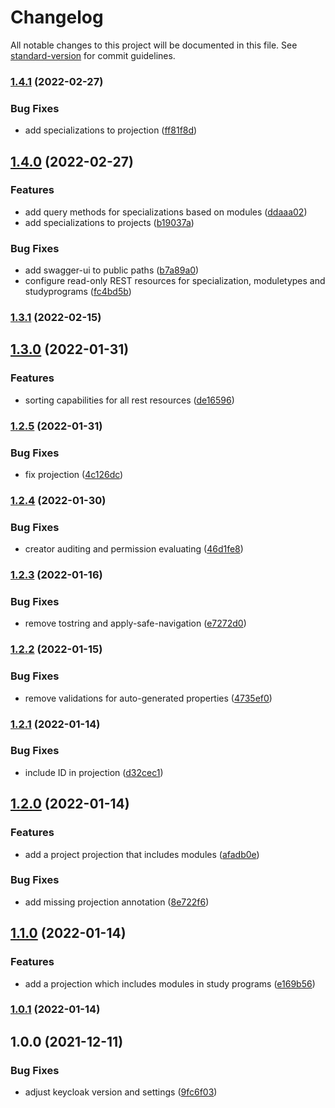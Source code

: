 # Changelog

All notable changes to this project will be documented in this file. See [standard-version](https://github.com/conventional-changelog/standard-version) for commit guidelines.

### [1.4.1](https://github.com/innovation-hub-bergisches-rheinland/prox-project-service/compare/v1.4.0...v1.4.1) (2022-02-27)


### Bug Fixes

* add specializations to projection ([ff81f8d](https://github.com/innovation-hub-bergisches-rheinland/prox-project-service/commit/ff81f8d150521af668e27fa5007c3f2f3d5bb147))

## [1.4.0](https://github.com/innovation-hub-bergisches-rheinland/prox-project-service/compare/v1.3.1...v1.4.0) (2022-02-27)


### Features

* add query methods for specializations based on modules ([ddaaa02](https://github.com/innovation-hub-bergisches-rheinland/prox-project-service/commit/ddaaa02a3a7131f7c4cc11938fdd9b0877f47734))
* add specializations to projects ([b19037a](https://github.com/innovation-hub-bergisches-rheinland/prox-project-service/commit/b19037ac2e696e5f8bee0494510c63c60bfd69e5))


### Bug Fixes

* add swagger-ui to public paths ([b7a89a0](https://github.com/innovation-hub-bergisches-rheinland/prox-project-service/commit/b7a89a0bada94eec41f083f08a8a8452a054d935))
* configure read-only REST resources for specialization, moduletypes and studyprograms ([fc4bd5b](https://github.com/innovation-hub-bergisches-rheinland/prox-project-service/commit/fc4bd5b3150c19cec38963a3aeed366ea0168edf))

### [1.3.1](https://github.com/innovation-hub-bergisches-rheinland/prox-project-service/compare/v1.3.0...v1.3.1) (2022-02-15)

## [1.3.0](https://github.com/innovation-hub-bergisches-rheinland/prox-project-service/compare/v1.2.5...v1.3.0) (2022-01-31)


### Features

* sorting capabilities for all rest resources ([de16596](https://github.com/innovation-hub-bergisches-rheinland/prox-project-service/commit/de165964d5fa75dfd93377b69514d11fba977aed))

### [1.2.5](https://github.com/innovation-hub-bergisches-rheinland/prox-project-service/compare/v1.2.4...v1.2.5) (2022-01-31)


### Bug Fixes

* fix projection ([4c126dc](https://github.com/innovation-hub-bergisches-rheinland/prox-project-service/commit/4c126dcbc3d8f77d1c2494ee5279c61e63719683))

### [1.2.4](https://github.com/innovation-hub-bergisches-rheinland/prox-project-service/compare/v1.2.3...v1.2.4) (2022-01-30)


### Bug Fixes

* creator auditing and permission evaluating ([46d1fe8](https://github.com/innovation-hub-bergisches-rheinland/prox-project-service/commit/46d1fe85a1da0fa207ec2ef3655ce483c560ed45))

### [1.2.3](https://github.com/innovation-hub-bergisches-rheinland/prox-project-service/compare/v1.2.2...v1.2.3) (2022-01-16)


### Bug Fixes

* remove tostring and apply-safe-navigation ([e7272d0](https://github.com/innovation-hub-bergisches-rheinland/prox-project-service/commit/e7272d0a3f899682ffa4e820c77f85d83e1e0a1c))

### [1.2.2](https://github.com/innovation-hub-bergisches-rheinland/prox-project-service/compare/v1.2.1...v1.2.2) (2022-01-15)


### Bug Fixes

* remove validations for auto-generated properties ([4735ef0](https://github.com/innovation-hub-bergisches-rheinland/prox-project-service/commit/4735ef0729e9ed4ff5ab34df78533e4277a36ab4))

### [1.2.1](https://github.com/innovation-hub-bergisches-rheinland/prox-project-service/compare/v1.2.0...v1.2.1) (2022-01-14)


### Bug Fixes

* include ID in projection ([d32cec1](https://github.com/innovation-hub-bergisches-rheinland/prox-project-service/commit/d32cec1c09570a98c0bab625480ecfb7be01f7cf))

## [1.2.0](https://github.com/innovation-hub-bergisches-rheinland/prox-project-service/compare/v1.1.0...v1.2.0) (2022-01-14)


### Features

* add a project projection that includes modules ([afadb0e](https://github.com/innovation-hub-bergisches-rheinland/prox-project-service/commit/afadb0e13f0af78371b06d543af79cb25c859533))


### Bug Fixes

* add missing projection annotation ([8e722f6](https://github.com/innovation-hub-bergisches-rheinland/prox-project-service/commit/8e722f62ddec84004240ea63b531c0be600ff485))

## [1.1.0](https://github.com/innovation-hub-bergisches-rheinland/prox-project-service/compare/v1.0.1...v1.1.0) (2022-01-14)


### Features

* add a projection which includes modules in study programs ([e169b56](https://github.com/innovation-hub-bergisches-rheinland/prox-project-service/commit/e169b56b9a34bee76192a122f26ae3073127a42e))

### [1.0.1](https://github.com/innovation-hub-bergisches-rheinland/prox-project-service/compare/v1.0.0...v1.0.1) (2022-01-14)

## 1.0.0 (2021-12-11)

### Bug Fixes

- adjust keycloak version and settings ([9fc6f03](https://github.com/innovation-hub-bergisches-rheinland/prox-project-service/commit/9fc6f035947f420a8afdcc12997d20e787b4b072))
